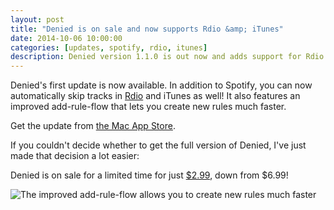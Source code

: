 ```yaml
---
layout: post
title: "Denied is on sale and now supports Rdio &amp; iTunes"
date: 2014-10-06 10:00:00
categories: [updates, spotify, rdio, itunes]
description: Denied version 1.1.0 is out now and adds support for Rdio and iTunes.
---
```


Denied's first update is now available. In addition to Spotify, you can now automatically skip tracks in [Rdio](http://www.rdio.com) and iTunes as well! It also features an improved add-rule-flow that lets you create new rules much faster.

Get the update from [the Mac App Store](/appstore).

If you couldn't decide whether to get the full version of Denied, I've just made that decision a lot easier: 

Denied is on sale for a limited time for just [$2.99](/appstore), down from $6.99!

<!-- more -->

![The improved add-rule-flow allows you to create new rules much faster](/news/img/macbook-half-skip-karaoke-live-versions.jpg)
